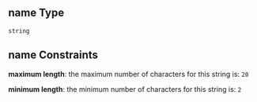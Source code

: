 ## name Type

`string`

## name Constraints

**maximum length**: the maximum number of characters for this string is: `20`

**minimum length**: the minimum number of characters for this string is: `2`
